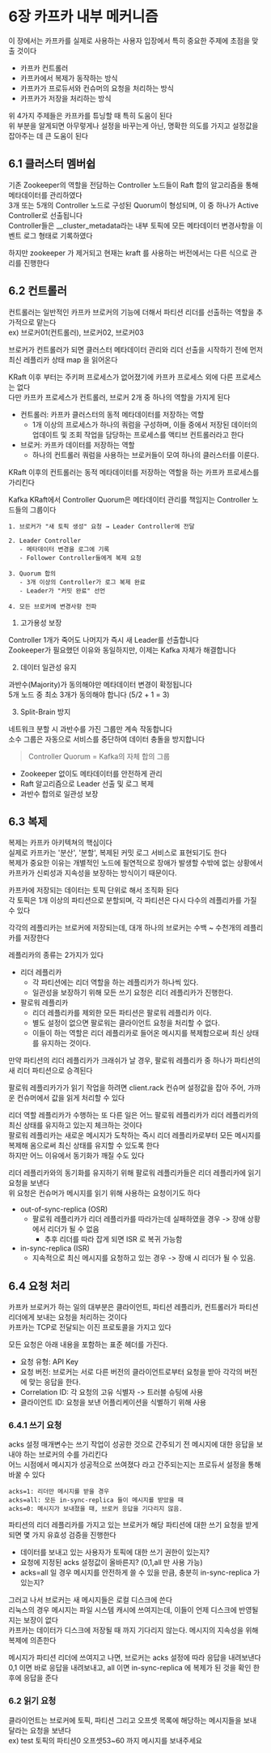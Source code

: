 # 6장 카프카 내부 메커니즘
이 장에서는 카프카를 실제로 사용하는 사용자 입장에서 특히 중요한 주제에 초점을 맞출 것이다 
- 카프카 컨트롤러
- 카프카에서 복제가 동작하는 방식
- 카프카가 프로듀서와 컨슈머의 요청을 처리하는 방식
- 카프카가 저장을 처리하는 방식

위 4가지 주제들은 카프카를 튜닝할 때 특히 도움이 된다 <br>
위 부분을 알게되면 아무렇게나 설정을 바꾸는게 아닌, 명확한 의도를 가지고 설정값을 잡아주는 데 큰 도움이 된다 <br>

## 6.1 클러스터 멤버쉽
기존 Zookeeper의 역할을 전담하는 Controller 노드들이 Raft 합의 알고리즘을 통해 메타데이터를 관리하였다 <br>
3개 또는 5개의 Controller 노드로 구성된 Quorum이 형성되며, 이 중 하나가 Active Controller로 선출됩니다 <br>
Controller들은 __cluster_metadata라는 내부 토픽에 모든 메타데이터 변경사항을 이벤트 로그 형태로 기록하였다  <br>

하지만 zookeeper 가 제거되고 현재는 kraft 를 사용하는 버전에서는 다른 식으로 관리를 진행한다 <br>

## 6.2 컨트롤러
컨트롤러는 일반적인 카프카 브로커의 기능에 더해서 파티션 리더를 선출하는 역할을 추가적으로 맡는다 <br>
ex) 브로커01(컨트롤러), 브로커02, 브로커03 <br>

브로커가 컨트롤러가 되면 클러스터 메타데이터 관리와 리더 선출을 시작하기 전에 먼저 최신 레플리카 상태 map 을 읽어온다 <br>

KRaft 이후 부터는 주키퍼 프로세스가 없어졌기에 카프카 프로세스 외에 다른 프로세스는 없다 <br>
다만 카프카 프로세스가 컨트롤러, 브로커 2개 중 하나의 역할을 가지게 된다
- 컨트롤러: 카프카 클러스터의 동적 메타데이터를 저장하는 역할
  - 1개 이상의 프로세스가 하나의 쿼럼을 구성하며, 이들 중에서 저장된 데이터의 업데이트 및 조회 작업을 담당하는 프로세스를 액티브 컨트롤러라고 한다
- 브로커: 카프카 데이터를 저장하는 역할
  - 하나의 컨트롤러 쿼럼을 사용하는 브로커들이 모여 하나의 클러스터를 이룬다.

KRaft 이후의 컨트롤러는 동적 메타데이터를 저장하는 역할을 하는 카프카 프로세스를 가리킨다 <br>

Kafka KRaft에서 Controller Quorum은 메타데이터 관리를 책임지는 Controller 노드들의 그룹이다 <br>
```text
1. 브로커가 "새 토픽 생성" 요청 → Leader Controller에 전달

2. Leader Controller
   - 메타데이터 변경을 로그에 기록
   - Follower Controller들에게 복제 요청

3. Quorum 합의
   - 3개 이상의 Controller가 로그 복제 완료
   - Leader가 "커밋 완료" 선언

4. 모든 브로커에 변경사항 전파
```

1. 고가용성 보장

Controller 1개가 죽어도 나머지가 즉시 새 Leader를 선출합니다 <br>
Zookeeper가 필요했던 이유와 동일하지만, 이제는 Kafka 자체가 해결합니다

2. 데이터 일관성 유지

과반수(Majority)가 동의해야만 메타데이터 변경이 확정됩니다 <br>
5개 노드 중 최소 3개가 동의해야 합니다 (5/2 + 1 = 3)

3. Split-Brain 방지

네트워크 분할 시 과반수를 가진 그룹만 계속 작동합니다 <br>
소수 그룹은 자동으로 서비스를 중단하여 데이터 충돌을 방지합니다

> Controller Quorum = Kafka의 자체 합의 그룹

- Zookeeper 없이도 메타데이터를 안전하게 관리
- Raft 알고리즘으로 Leader 선출 및 로그 복제
- 과반수 합의로 일관성 보장


## 6.3 복제
복제는 카프카 아키텍쳐의 핵심이다 <br>
실제로 카프카는 '분산', '분할', 복제된 커밋 로그 서비스로 표현되기도 한다 <br>
복제가 중요한 이유는 개별적인 노드에 필연적으로 장애가 발생할 수밖에 없는 상황에서 카프카가 신뢰성과 지속성을 보장하는 방식이기 때문이다. <br>

카프카에 저장되는 데이터는 토픽 단위로 해서 조직화 된다 <br>
각 토픽은 1개 이상의 파티션으로 분할되며, 각 파티션은 다시 다수의 레플리카를 가질 수 있다 <br>

각각의 레플리카는 브로커에 저장되는데, 대개 하나의 브로커는 수백 ~ 수천개의 레플리카를 저장한다 <br>

레플리카의 종류는 2가지가 있다
- 리더 레플리카
  - 각 파티션에는 리더 역할을 하는 레플리카가 하나씩 있다.
  - 일관성을 보장하기 위해 모든 쓰기 요청은 리더 레플리카가 진행한다.
- 팔로워 레플리카
  - 리더 레플리카를 제외한 모든 파티션은 팔로워 레플리카 이다.
  - 별도 설정이 없으면 팔로워는 클라이언트 요청을 처리할 수 없다.
  - 이들이 하는 역할은 리더 레플리카로 들어온 메시지를 복제함으로써 최신 상태를 유지하는 것이다.

만약 파티션의 리더 레플리카가 크래쉬가 날 경우, 팔로워 레플리카 중 하나가 파티션의 새 리더 파티션으로 승격된다 <br>

팔로워 레플리카가가 읽기 작업을 하려면 client.rack 컨슈머 설정값을 잡아 주어, 가까운 컨슈머에서 값을 읽게 처리할 수 있다 <br>

리더 역할 레플리카가 수행하는 또 다른 일은 어느 팔로워 레플리카가 리더 레플리카의 최신 상태를 유지하고 있는지 체크하는 것이다 <br>
팔로워 레플리카는 새로운 메시지가 도착하는 즉시 리더 레플리카로부터 모든 메시지를 복제해 옴으로써 최신 상태를 유지할 수 있도록 한다 <br>
하지만 어느 이유에서 동기화가 깨질 수도 있다 <br>

리더 레플리카와의 동기화를 유지하기 위해 팔로워 레플리카들은 리더 레플리카에 읽기 요청을 보낸다 <br>
위 요청은 컨슈머가 메시지를 읽기 위해 사용하는 요청이기도 하다 <br>

- out-of-sync-replica (OSR)
  - 팔로워 레플리카가 리더 레플리카를 따라가는데 실패하였을 경우 -> 장애 상황에서 리더가 될 수 없음
    - 추후 리더를 따라 잡게 되면 ISR 로 복귀 가능함
- in-sync-replica (ISR)
  - 지속적으로 최신 메시지를 요청하고 있는 경우 -> 장애 시 리더가 될 수 있음.

## 6.4 요청 처리
카프카 브로커가 하는 일의 대부분은 클라이언트, 파티션 레플리카, 컨트롤러가 파티션 리더에게 보내는 요청을 처리하는 것이다 <br>
카프카는 TCP로 전달되는 이진 프로토콜을 가지고 있다 <br>

모든 요청은 아래 내용을 포함하는 표준 헤더를 가진다.
- 요청 유형: API Key
- 요청 버전: 브로커는 서로 다른 버전의 클라이언트로부터 요청을 받아 각각의 버전에 맞는 응답을 한다.
- Correlation ID: 각 요청의 고유 식별자 -> 트러블 슈팅에 사용
- 클라이언트 ID: 요청을 보낸 어플리케이션을 식별하기 위해 사용

### 6.4.1 쓰기 요청
acks 설정 매개변수는 쓰기 작업이 성공한 것으로 간주되기 전 메시지에 대한 응답을 보내야 하는 브로커의 수를 가리킨다 <br>
어느 시점에서 메시지가 성공적으로 쓰여졌다 라고 간주되는지는 프로듀서 설정을 통해 바꿀 수 있다
```text
acks=1: 리더만 메시지를 받을 경우
acks=all: 모든 in-sync-replica 들이 메시지를 받았을 때
acks=0: 메시지가 보내졌을 때, 브로커 응답을 기다리지 않음.
```

파티션의 리더 레플리카를 가지고 있는 브로커가 해당 파티션에 대한 쓰기 요청을 받게 되면 몇 가지 유효성 검증을 진행한다
- 데이터를 보내고 있는 사용자가 토픽에 대한 쓰기 권한이 있는지?
- 요청에 지정된 acks 설정값이 올바른지? (0,1,all 만 사용 가능)
- acks=all 일 경우 메시지를 안전하게 쓸 수 있을 만큼, 충분히 in-sync-replica 가 있는지?

그러고 나서 브로커는 새 메시지들은 로컬 디스크에 쓴다 <br>
리눅스의 경우 메시지는 파일 시스템 캐시에 쓰여지는데, 이들이 언제 디스크에 반영될지는 보장이 없다 <br>
카프카는 데이터가 디스크에 저장될 때 까지 기다리지 않는다. 메시지의 지속성을 위해 복제에 의존한다 <br>

메시지가 파티션 리더에 쓰여지고 나면, 브로커는 acks 설정에 따라 응답을 내려보낸다 <br>
0,1 이면 바로 응답을 내려보내고, all 이면 in-sync-replica 에 복제가 된 것을 확인 한 후에 응답을 준다 <br>

### 6.2 읽기 요청
클라이언트는 브로커에 토픽, 파티션 그리고 오프셋 목록에 해당하는 메시지들을 보내 달라는 요청을 보낸다 <br>
ex) test 토픽의 파티션0 오프셋53~60 까지 메시지를 보내주세요 <br>


































